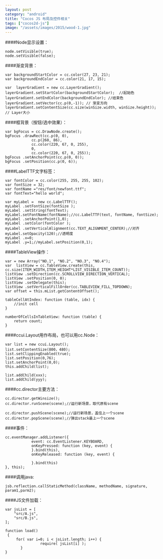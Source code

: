 ```yaml
---
layout: post
category: "android"
title: "Cocos JS 布局及控件相关"
tags: ["cocos2d-js"]
image: "/assets/images/2015/wood-1.jpg"
---
```

####Node显示设置：  

    node.setVisible(true);
    node.setVisible(false);


####渐变背景：  

    var backgroundStartColor = cc.color(27, 23, 21); 
    var backgroundEndColor = cc.color(21, 17, 15);
    
    var  layerGradient = new cc.LayerGradient(); 
    layerGradient.setStartColor(backgroundStartColor);  //起始色
    layerGradient.setEndColor(backgroundEndColor); //结束色
    layerGradient.setVector(cc.p(0,-1)); // 渐变方向
    layerGradient.setContentSize(cc.size(winSize.width, winSize.height));    // Layer大小


####框背景（按钮/选中效果）：  

    var bgFocus = cc.DrawNode.create();
    bgFocus .drawRect(cc.p(0, 0),
                cc.p(260, 86),
                cc.color(220, 67, 0, 255),
                0,
                cc.color(220, 67, 0, 255));
    bgFocus .setAnchorPoint(cc.p(0, 0));
    bgFocus .setPosition(cc.p(0, 6));


####LabelTTF文字标签：  

    var fontColor = cc.color(255, 255, 255, 102);
    var fontSize = 32;
    var fontName ="res/font/newfont.ttf";
    var fontText="hello world";
    
    var myLabel =  new cc.LabelTTF();
    myLabel .setFontSize(fontSize );
    myLabel .setString(fontText);
    myLabel.setFontName(fontName);//cc.LabelTTF(text, fontName, fontSize);
    myLabel .setAnchorPoint(1,0);
    myLabel .setColor(fontColor );
    myLabel .setVerticalAlignment(cc.TEXT_ALIGNMENT_CENTER);//对齐
    myLabel.setOpacity(120);//透明度
    myLabel .x=0;
    myLabel .y=1;//myLabel.setPosition(0,1);


####TableView操作：  

    var = new Array("NO.1", "NO.2", "NO.3", "NO.4");
    var  listView = cc.TableView.create(this, cc.size(ITEM_WIDTH,ITEM_HEIGHT*LIST_VISIBLE_ITEM_COUNT));
    listView .setDirection(cc.SCROLLVIEW_DIRECTION_VERTICAL);
    listView .setPosition(0, 0);
    listView .setDelegate(this);
    listView .setVerticalFillOrder(cc.TABLEVIEW_FILL_TOPDOWN);
    var offset = this.mList.getContentOffset();
    
    tableCellAtIndex: function (table, idx) {
        //init cell
    }
    
    numberOfCellsInTableView: function (table) {
        return count;
    }


####ccui.Layout用作布局，也可以用cc.Node：  

    var list = new ccui.Layout(); 
    list.setContentSize(800，480);
    list.setClippingEnabled(true);
    list.setPosition(0,76);
    list.setAnchorPoint(0,0);
    this.addChild(list);
    
    list.addChild(xxx);
    list.addChild(yyy);


####cc.director主要方法：  

    cc.director.getWinsize();
    cc.director.runScene(scene);//运行新场景，取代原有scene
    
    cc.director.pushScene(scene);//运行新场景，盖住上一个scene
    cc.director.popScene(scene);//弹出stack最上一个scene


####事件：  

    cc.eventManager.addListener({
                event: cc.EventListener.KEYBOARD,
                onKeyPressed: function (key, event) {
                }.bind(this),
                onKeyReleased: function (key, event) {
    
                }.bind(this)
    }, this);


####调用java:  

    jsb.reflection.callStaticMethod(className, methodName, signature, param1,parm2);



####JS文件加载：  

    var jsList = [
        "src/A.js",
        "src/B.js",
    ];
    
    function load()
     {
         for( var i=0; i < jsList.length; i++) {
                    require( jsList[i] );
           }
    }
